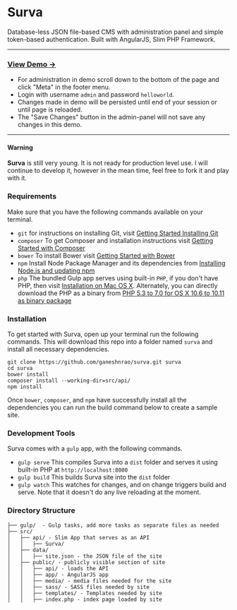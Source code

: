 # Surva

Database-less JSON file-based CMS with administration panel and simple token-based authentication. Built with AngularJS, Slim PHP Framework.

***

### [View Demo &rarr;](http://ganeshnrao.com/surva/public)
* For administration in demo scroll down to the bottom of the page and click "Meta" in the footer menu.
* Login with username `admin` and password `helloworld`.
* Changes made in demo will be persisted until end of your session or until page is reloaded.
* The "Save Changes" button in the admin-panel will not save any changes in this demo.

***

#### Warning

**Surva** is still very young. It is not ready for production level use. I will continue to develop it, however in the mean time, feel free to fork it and play with it.

### Requirements
Make sure that you have the following commands available on your terminal.
* `git` for instructions on installing Git, visit [Getting Started Installing Git](https://git-scm.com/book/en/v2/Getting-Started-Installing-Git)
* `composer` To get Composer and installation instructions visit [Getting Started with Composer](https://getcomposer.org/doc/00-intro.md)
* `bower` To install Bower visit [Getting Started with Bower](http://bower.io/#getting-started)
* `npm` Install Node Package Manager and its dependencies from
[Installing Node.js and updating npm](https://docs.npmjs.com/getting-started/installing-node)
* `php` The bundled Gulp app serves using built-in `PHP`, if you don't have PHP, then visit [Installation on Mac OS X](http://php.net/manual/en/install.macosx.php). Alternately, you can directly download the PHP as a binary from [PHP 5.3 to 7.0 for OS X 10.6 to 10.11 as binary package](http://php-osx.liip.ch)

### Installation
To get started with Surva, open up your terminal run the following commands. This will download this repo into a folder named `surva` and install all necessary dependencies.

    git clone https://github.com/ganeshnrao/surva.git surva
    cd surva
    bower install
    composer install --working-dir=src/api/
    npm install

Once `bower`, `composer`, and `npm` have successfully install all the dependencies you can run the build command below to create a sample site.

### Development Tools
Surva comes with a `gulp` app, with the following commands.
* `gulp serve` This compiles Surva into a `dist` folder and serves it using built-in PHP at `http://localhost:8000`
* `gulp build` This builds Surva site into the `dist` folder
* `gulp watch` This watches for changes, and on change triggers build and serve. Note that it doesn't do any live reloading at the moment.

### Directory Structure
```
├── gulp/  - Gulp tasks, add more tasks as separate files as needed
├── src/
│   ├── api/ - Slim App that serves as an API
│   │   ├── Surva/
│   ├── data/
│   │   ├── site.json - the JSON file of the site
│   ├── public/ - publicly visible section of site
│   │   ├── api/ - loads the API
│   │   ├── app/ - AngularJS app
│   │   ├── media/ - media files needed for the site
│   │   ├── sass/ - SASS files needed by site
│   │   ├── templates/ - Templates needed by site
│   │   ├── index.php - index page loaded by site
```

